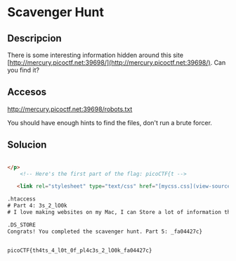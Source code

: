 # Scavenger Hunt

## Descripcion
There is some interesting information hidden around this site [http://mercury.picoctf.net:39698/](http://mercury.picoctf.net:39698/). Can you find it?

## Accesos
http://mercury.picoctf.net:39698/robots.txt

You should have enough hints to find the files, don't run a brute forcer.

## Solucion

```html

</p>
	<!-- Here's the first part of the flag: picoCTF{t -->

   <link rel="stylesheet" type="text/css" href="[mycss.css](view-source:http://mercury.picoctf.net:39698/mycss.css)">

.htaccess
# Part 4: 3s_2_lO0k
# I love making websites on my Mac, I can Store a lot of information there.

.DS_STORE
Congrats! You completed the scavenger hunt. Part 5: _fa04427c}


picoCTF{th4ts_4_l0t_0f_pl4c3s_2_lO0k_fa04427c}

```

